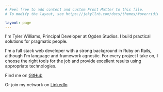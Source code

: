 ```yaml
---
# Feel free to add content and custom Front Matter to this file.
# To modify the layout, see https://jekyllrb.com/docs/themes/#overriding-theme-defaults

layout: page
---
```

<div class="home">
<div class="home__headshot" style="background: url('/img/tyler.jpg')"></div>
<div class="home__lead"><p>I'm Tyler Williams, Principal Developer at Ogden Studios. I build practical solutions for pragmatic people.</p>
<p>I'm a full stack web developer with a strong background in Ruby on Rails, although I'm language and framework agnostic. For every  project I take on, I choose the right tools for the job and provide excellent results using appropriate technologies.</p>
<p>Find me on <a href="https://github.com/ogdenstudios" rel="noopener noreferrer" target="_blank">GitHub</a></p>
<p>Or join my network on <a href="https://www.linkedin.com/in/tylerwilliamsct" rel="noopener noreferrer" target="_blank">LinkedIn</a></p></div>
</div>